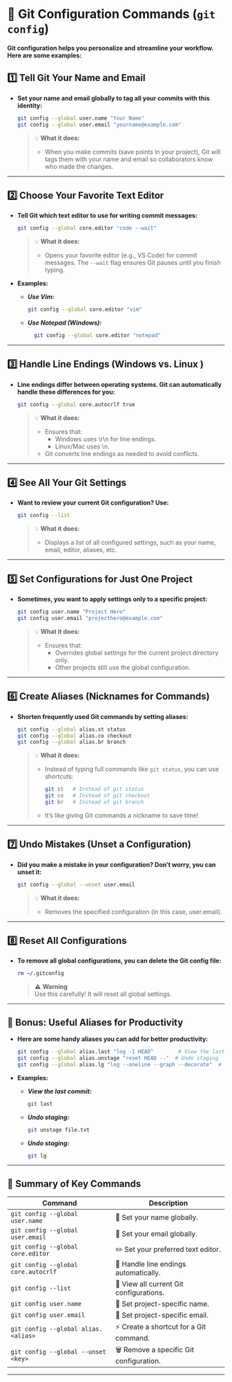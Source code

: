 # 🔧 Git Configuration Commands (`git config`)

**Git configuration helps you personalize and streamline your workflow. Here are some examples:**

## 1️⃣ Tell Git Your Name and Email

- **Set your name and email globally to tag all your commits with this identity:**

    ```bash
    git config --global user.name "Your Name"
    git config --global user.email "yourname@example.com"
    ```

    > 💡 **What it does:**
    > - When you make commits (save points in your project), Git will tags them with your name and email so collaborators know who made the changes.

---

## 2️⃣ Choose Your Favorite Text Editor

- **Tell Git which text editor to use for writing commit messages:**

    ```bash
    git config --global core.editor "code --wait"
    ```

    > 💡 **What it does:**
    > - Opens your favorite editor (e.g., VS Code) for commit messages. The `--wait` flag ensures Git pauses until you finish typing.

- **Examples:**
  
  - ***Use Vim:***
  
    ```bash
    git config --global core.editor "vim"
    ```

  - ***Use Notepad (Windows):***
  
    ```bash
      git config --global core.editor "notepad"
    ```

---

## 3️⃣ Handle Line Endings (Windows vs. Linux )

- **Line endings differ between operating systems. Git can automatically handle these differences for you:**

    ```bash
    git config --global core.autocrlf true
    ```

    > 💡 **What it does:**
    > - Ensures that:
    >   - Windows uses \r\n for line endings.
    >   - Linux/Mac uses \n.
    > - Git converts line endings as needed to avoid conflicts.

---

## 4️⃣ See All Your Git Settings

- **Want to review your current Git configuration? Use:**

    ```bash
    git config --list
    ```

    > 💡 **What it does:**
    > - Displays a list of all configured settings, such as your name, email, editor, aliases, etc.

---

## 5️⃣ Set Configurations for Just One Project

- **Sometimes, you want to apply settings only to a specific project:**

    ```bash
    git config user.name "Project Hero"
    git config user.email "projecthero@example.com"
    ```

    > 💡 **What it does:**
    > - Ensures that:
    >   - Overrides global settings for the current project directory only.
    >   - Other projects still use the global configuration.

---

## 6️⃣ Create Aliases (Nicknames for Commands)

- **Shorten frequently used Git commands by setting aliases:**

    ```bash
    git config --global alias.st status
    git config --global alias.co checkout
    git config --global alias.br branch
    ```

    > 💡 **What it does:**
    > - Instead of typing full commands like `git status`, you can use shortcuts:
    >
    >   ```bash
    >   git st   # Instead of git status
    >   git co   # Instead of git checkout
    >   git br   # Instead of git branch
    >   ```
    >
    > - It’s like giving Git commands a nickname to save time!

---

## 7️⃣ Undo Mistakes (Unset a Configuration)

- **Did you make a mistake in your configuration? Don’t worry, you can unset it:**

    ```bash
    git config --global --unset user.email
    ```

    > 💡 **What it does:**
    > - Removes the specified configuration (in this case, user.email).

---

## 8️⃣ Reset All Configurations

- **To remove all global configurations, you can delete the Git config file:**

    ```bash
    rm ~/.gitconfig
    ```

    > ⚠️ **Warning**  
    > Use this carefully! It will reset all global settings.

---

## 🎁 Bonus: Useful Aliases for Productivity

- **Here are some handy aliases you can add for better productivity:**
  
    ```bash
    git config --global alias.last "log -1 HEAD"        # View the last commit
    git config --global alias.unstage "reset HEAD --"  # Undo staging
    git config --global alias.lg "log --oneline --graph --decorate"  # View log as a graph
    ```

- **Examples:**
  
  - ***View the last commit:***
  
    ```bash
    git last
    ```

  - ***Undo staging:***
  
    ```bash
    git unstage file.txt
    ```

  - ***Undo staging:***
  
    ```bash
    git lg
    ```

---

## 📝 Summary of Key Commands

| **Command**                          | **Description**                                   |
|--------------------------------------|--------------------------------------------------|
| `git config --global user.name`      | 🧑 Set your name globally.                       |
| `git config --global user.email`     | 📧 Set your email globally.                      |
| `git config --global core.editor`    | ✏️ Set your preferred text editor.               |
| `git config --global core.autocrlf`  | 🔄 Handle line endings automatically.            |
| `git config --list`                  | 📜 View all current Git configurations.          |
| `git config user.name`               | 🧑 Set project-specific name.                    |
| `git config user.email`              | 📧 Set project-specific email.                   |
| `git config --global alias.<alias>`  | ⚡ Create a shortcut for a Git command.          |
| `git config --global --unset <key>`  | 🗑️ Remove a specific Git configuration.          |

---
